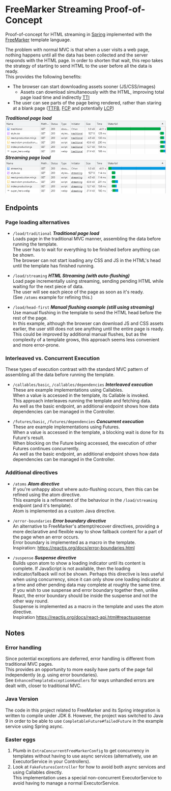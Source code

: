 # FreeMarker Streaming Proof-of-Concept

Proof-of-concept for HTML streaming in [Spring](https://spring.io/projects/spring-boot) implemented with the [FreeMarker](https://freemarker.apache.org/) template language.  

The problem with normal MVC is that when a user visits a web page,
nothing happens until all the data has been collected and the server responds with the HTML page. 
In order to shorten that wait, this repo takes the strategy of starting to send HTML to the user before all the data is ready.  
This provides the following benefits: 
- The browser can start downloading assets sooner (JS/CSS/images) 
  - Assets can download simultaneously with the HTML, improving total page load time and indirectly [TTI](https://web.dev/tti/)
- The user can see parts of the page being rendered, rather than staring at a blank page 
([TTFB](https://web.dev/ttfb/), [FCP](https://web.dev/fcp/) and potentially [LCP](https://web.dev/lcp/))

***Traditional page load***  
![Traditional page network requests](/markdown_assets/load_traditional.png)  
***Streaming page load***  
![Streaming page network requests](/markdown_assets/load_streaming.png)  


## Endpoints


### Page loading alternatives
- `/load/traditional` ***Traditional page load***  
Loads page in the traditional MVC manner, assembling the data before running the template.  
The user has to wait for everything to be finished before anything can be shown.  
The browser can not start loading any CSS and JS in the HTML's head until the template has finished running.  


- `/load/streaming` ***HTML Streaming (with auto-flushing)***  
Load page incrementally using streaming, sending pending HTML while waiting for the next piece of data.  
The user will see each piece of the page as soon as it's ready.  
(See `/atoms` example for refining this.)


- `/load/head-first` ***Manual flushing example (still using streaming)***  
Use manual flushing in the template to send the HTML head before the rest of the page.  
In this example, although the browser can download JS and CSS assets earlier, 
the user still does not see anything until the entire page is ready. This could be improved by additional manual flushes, 
but as the complexity of a template grows, this approach seems less convenient and more error-prone.


### Interleaved vs. Concurrent Execution

These types of execution contrast with the standard MVC pattern of assembling all the data before running the template.

- `/callables/basic`,  `/callables/dependencies` ***Interleaved execution***  
These are example implementations using Callables.  
When a value is accessed in the template, its Callable is invoked.  
This approach interleaves running the template and fetching data.  
As well as the basic endpoint, an additional endpoint shows how data dependencies can be managed in the Controller.


- `/futures/basic`, `/futures/dependencies` ***Concurrent execution***  
These are example implementations using Futures.  
When a value is accessed in the template, a blocking wait is done for its Future's result.  
When blocking on the Future being accessed, the execution of other Futures continues concurrently.  
As well as the basic endpoint, an additional endpoint shows how data dependencies can be managed in the Controller.


### Additional directives

- `/atoms` ***Atom directive***  
If you're unhappy about where auto-flushing occurs, then this can be refined using the atom directive.  
This example is a refinement of the behaviour in the `/load/streaming` endpoint (and it's template).  
Atom is implemented as a custom Java directive.  


- `/error-boundaries` ***Error boundary directive***  
An alternative to FreeMarker's attempt/recover directives, providing a more declarative and flexible way
to show fallback content for a part of the page when an error occurs.  
Error boundary is implemented as a macro in the template.  
Inspiration: https://reactjs.org/docs/error-boundaries.html  


- `/suspense` ***Suspense directive***  
Builds upon atom to show a loading indicator until its content is complete.
If JavaScript is not available, then the loading indicator/fallback will not be shown. 
Perhaps this directive is less useful when using concurrency, since it can only show 
one loading indicator at a time and other pending data may complete at roughly the same time.  
If you wish to use suspense and error boundary together then, unlike React,
the error boundary should be inside the suspense and not the other way round.  
Suspense is implemented as a macro in the template and uses the atom directive.  
Inspiration https://reactjs.org/docs/react-api.html#reactsuspense  


## Notes

### Error handling

Since potential exceptions are deferred, error handling is different from traditional MVC pages.  
This provides an opportunity to more easily have parts of the page fail independently (e.g. using error boundaries).  
See `EnhancedTemplateExceptionHandlers` for ways unhandled errors are dealt with, closer to traditional MVC. 

### Java Version

The code in this project related to FreeMarker and its Spring integration is written to compile under JDK 8. 
However, the project was switched to Java 9 in order to be able to use `CompletableFuture#failedFuture` 
in the example service using Spring async. 

### Easter eggs

1. Plumb in `ExtraConcurrentFreeMarkerConfig` to get concurrency in templates without having to use async services 
(alternatively, use an ExecutorService in your Controllers).  
2. Look at `FakeFuturesController` for how to avoid both async services and using Callables directly.  
This implementation uses a special non-concurrent ExecutorService to avoid having to manage a normal ExecutorService.